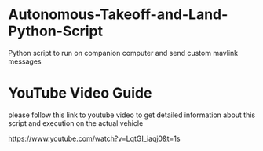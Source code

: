 # Autonomous-Takeoff-and-Land-Python-Script
Python script to run on companion computer and send custom mavlink messages

# YouTube Video Guide
please follow this link to youtube video to get detailed information about this script and execution on the actual vehicle

https://www.youtube.com/watch?v=LqtGI_iaqj0&t=1s
